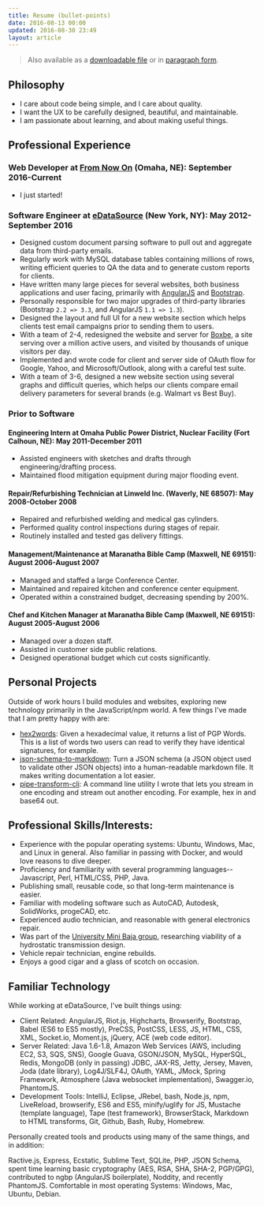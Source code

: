 ```yaml
---
title: Resume (bullet-points)
date: 2016-08-13 00:00
updated: 2016-08-30 23:49
layout: article
---
```


> Also available as a [downloadable file](../resume-tobias-davis-bullets.odt)
> or in [paragraph form](../).

## Philosophy

* I care about code being simple, and I care about quality.
* I want the UX to be carefully designed, beautiful, and maintainable.
* I am passionate about learning, and about making useful things.

## Professional Experience

### Web Developer at [From Now On](http://from-now-on.com/#home) (Omaha, NE): September 2016-Current

* I just started!

### Software Engineer at [eDataSource](http://www.edatasource.com/) (New York, NY): May 2012-September 2016

* Designed custom document parsing software to pull out and aggregate
	data from third-party emails.
* Regularly work with MySQL database tables containing millions
	of rows, writing efficient queries to QA the data and to
	generate custom reports for clients.
* Have written many large pieces for several websites, both business
	applications and user facing, primarily with [AngularJS](https://angularjs.org/)
	and [Bootstrap](https://getbootstrap.com/).
* Personally responsible for two major upgrades of third-party
	libraries (Bootstrap `2.2 => 3.3`, and AngularJS `1.1 => 1.3`).
* Designed the layout and full UI for a new website section which
	helps clients test email campaigns prior to sending them to users.
* With a team of 2-4, redesigned the website and server for [Boxbe](http://www.boxbe.com),
	a site serving over a million active users, and visited by
	thousands of unique visitors per day.
* Implemented and wrote code for client and server side of OAuth flow for
	Google, Yahoo, and Microsoft/Outlook, along with a careful test suite.
* With a team of 3-6, designed a new website section using several
	graphs and difficult queries, which helps our clients compare
	email delivery parameters for several brands (e.g. Walmart vs Best Buy).

### Prior to Software

#### Engineering Intern at Omaha Public Power District, Nuclear Facility (Fort Calhoun, NE): May 2011-December 2011

* Assisted engineers with sketches and drafts through engineering/drafting process.
* Maintained flood mitigation equipment during major flooding event.

#### Repair/Refurbishing Technician at Linweld Inc. (Waverly, NE 68507): May 2008-October 2008

* Repaired and refurbished welding and medical gas cylinders.
* Performed quality control inspections during stages of repair.
* Routinely installed and tested gas delivery fittings.

#### Management/Maintenance at Maranatha Bible Camp (Maxwell, NE 69151): August 2006-August 2007

* Managed and staffed a large Conference Center.
* Maintained and repaired kitchen and conference center equipment.
* Operated within a constrained budget, decreasing spending by 200%.

#### Chef and Kitchen Manager at Maranatha Bible Camp (Maxwell, NE 69151): August 2005-August 2006

* Managed over a dozen staff.
* Assisted in customer side public relations.
* Designed operational budget which cut costs significantly.

## Personal Projects

Outside of work hours I build modules and websites, exploring
new technology primarily in the JavaScript/npm world. A few
things I've made that I am pretty happy with are:

* [hex2words](https://www.npmjs.com/package/hex2words): Given a
	hexadecimal value, it returns a list of PGP Words. This is
	a list of words two users can read to verify they have identical
	signatures, for example.
* [json-schema-to-markdown](https://www.npmjs.com/package/json-schema-to-markdown):
	Turn a JSON schema (a JSON object used to validate other JSON objects)
	into a human-readable markdown file. It makes writing documentation
	a lot easier.
* [pipe-transform-cli](https://www.npmjs.com/package/pipe-transform-cli):
	A command line utility I wrote that lets you stream in one encoding
	and stream out another encoding. For example, hex in and base64 out.

## Professional Skills/Interests:

* Experience with the popular operating systems: Ubuntu, Windows, Mac, and Linux in general. Also familiar in passing with Docker, and would love reasons to dive deeper.
* Proficiency and familiarity with several programming languages--Javascript, Perl, HTML/CSS, PHP, Java.
* Publishing small, reusable code, so that long-term maintenance is easier.
* Familiar with modeling software such as AutoCAD, Autodesk, SolidWorks, progeCAD, etc.
* Experienced audio technician, and reasonable with general electronics repair.
* Was part of the [University Mini Baja group](http://engineering.unl.edu/mme/mme-baja-sae-husker-racing/), researching viability of a hydrostatic transmission design.
* Vehicle repair technician, engine rebuilds.
* Enjoys a good cigar and a glass of scotch on occasion.

## Familiar Technology

While working at eDataSource, I've built things using:

* Client Related: AngularJS, Riot.js, Highcharts, Browserify, Bootstrap,
	Babel (ES6 to ES5 mostly), PreCSS, PostCSS, LESS, JS, HTML, CSS,
	XML, Socket.io, Moment.js, jQuery, ACE (web code editor).
* Server Related: Java 1.6-1.8, Amazon Web Services (AWS, including
	EC2, S3, SQS, SNS), Google Guava, GSON/JSON, MySQL, HyperSQL,
	Redis, MongoDB (only in passing) JDBC, JAX-RS, Jetty, Jersey,
	Maven, Joda (date library), Log4J/SLF4J, OAuth, YAML, JMock,
	Spring Framework, Atmosphere (Java websocket implementation),
	Swagger.io, PhantomJS.
* Development Tools: IntelliJ, Eclipse, JRebel, bash, Node.js,
	npm, LiveReload, browserify, ES6 and ES5, minify/uglify
	for JS, Mustache (template language), Tape (test framework),
	BrowserStack, Markdown to HTML transforms, Git, Github,
	Bash, Ruby, Homebrew.

Personally created tools and products using many of the
same things, and in addition:

Ractive.js, Express, Ecstatic, Sublime Text, SQLite, PHP, JSON Schema,
spent time learning basic cryptography (AES, RSA, SHA, SHA-2, PGP/GPG),
contributed to ngbp (AngularJS boilerplate), Noddity, and recently
PhantomJS. Comfortable in most operating Systems: Windows, Mac, Ubuntu, Debian.
